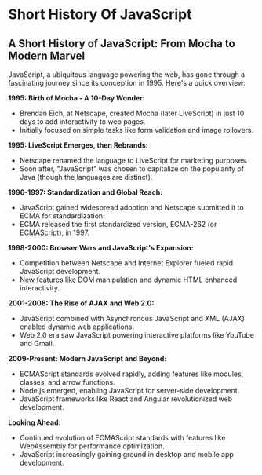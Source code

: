 # Short History Of JavaScript



## A Short History of JavaScript: From Mocha to Modern Marvel



JavaScript, a ubiquitous language powering the web, has gone through a fascinating journey since its conception in 1995. Here's a quick overview:



**1995: Birth of Mocha - A 10-Day Wonder:**

- Brendan Eich, at Netscape, created Mocha (later LiveScript) in just 10 days to add interactivity to web pages.
- Initially focused on simple tasks like form validation and image rollovers.



**1995: LiveScript Emerges, then Rebrands:**

- Netscape renamed the language to LiveScript for marketing purposes.
- Soon after, "JavaScript" was chosen to capitalize on the popularity of Java (though the languages are distinct).



**1996-1997: Standardization and Global Reach:**

- JavaScript gained widespread adoption and Netscape submitted it to ECMA for standardization.
- ECMA released the first standardized version, ECMA-262 (or ECMAScript), in 1997.



**1998-2000: Browser Wars and JavaScript's Expansion:**

- Competition between Netscape and Internet Explorer fueled rapid JavaScript development.
- New features like DOM manipulation and dynamic HTML enhanced interactivity.



**2001-2008: The Rise of AJAX and Web 2.0:**

- JavaScript combined with Asynchronous JavaScript and XML (AJAX) enabled dynamic web applications.
- Web 2.0 era saw JavaScript powering interactive platforms like YouTube and Gmail.



**2009-Present: Modern JavaScript and Beyond:**

- ECMAScript standards evolved rapidly, adding features like modules, classes, and arrow functions.
- Node.js emerged, enabling JavaScript for server-side development.
- JavaScript frameworks like React and Angular revolutionized web development.



**Looking Ahead:**

- Continued evolution of ECMAScript standards with features like WebAssembly for performance optimization.
- JavaScript increasingly gaining ground in desktop and mobile app development.